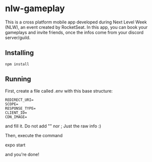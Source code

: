 # nlw-gameplay

This is a cross platform mobile app developed during Next Level Week (NLW), an event created by RocketSeat.
In this app, you can book your gameplays and invite friends, once the infos come from your discord server/guild.

## Installing
```
npm install
```
## Running
First, create a file called .env with this base structure:
```
REDIRECT_URI=
SCOPE=
RESPONSE_TYPE=
CLIENT_ID=
CDN_IMAGE=
```
and fill it. Do not add "" nor ;
Just the raw info :)

Then, execute the command

expo start

and you're done!
